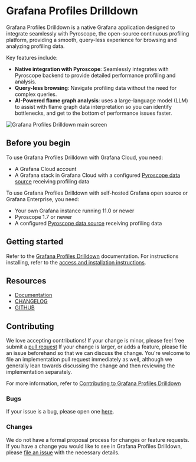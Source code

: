 <!-- This README file is the one that is displayed on grafana.com website and inside Grafana instances -->

# Grafana Profiles Drilldown

Grafana Profiles Drilldown is a native Grafana application designed to integrate seamlessly with Pyroscope, the open-source continuous profiling platform, providing a smooth, query-less experience for browsing and analyzing profiling data.

Key features include:

- **Native integration with Pyroscope**: Seamlessly integrates with Pyroscope backend to provide detailed performance profiling and analysis.
- **Query-less browsing**: Navigate profiling data without the need for complex queries.
- **AI-Powered flame graph analysis**: uses a large-language model (LLM) to assist with flame graph data interpretation so you can identify bottlenecks, and get to the bottom of performance issues faster.

![Grafana Profiles Drilldown main screen](https://grafana.com/media/docs/explore-profiles/explore-profiles-homescreen-latest.png)

## Before you begin

To use Grafana Profiles Drilldown with Grafana Cloud, you need:

- A Grafana Cloud account
- A Grafana stack in Grafana Cloud with a configured [Pyroscope data source](https://grafana.com/docs/grafana-cloud/connect-externally-hosted/data-sources/pyroscope/) receiving profiling data

To use Grafana Profiles Drilldown with self-hosted Grafana open source or Grafana Enterprise, you need:

- Your own Grafana instance running 11.0 or newer
- Pyroscope 1.7 or newer
- A configured [Pyroscope data source](https://grafana.com/docs/grafana/latest/datasources/pyroscope/) receiving profiling data

## Getting started

Refer to the [Grafana Profiles Drilldown](https://grafana.com/docs/grafana-cloud/visualizations/simplified-exploration/profiles/) documentation.
For instructions installing, refer to the [access and installation instructions](https://grafana.com/docs/grafana-cloud/visualizations/simplified-exploration/profiles/).

## Resources

- [Documentation](https://grafana.com/docs/grafana-cloud/visualizations/simplified-exploration/profiles/)
- [CHANGELOG](https://github.com/grafana/profiles-drilldown/releases)
- [GITHUB](https://github.com/grafana/profiles-drilldown/)

## Contributing

We love accepting contributions!
If your change is minor, please feel free submit
a [pull request](https://github.com/grafana/profiles-drilldown/pull/new)
If your change is larger, or adds a feature, please file an issue beforehand so
that we can discuss the change. You're welcome to file an implementation pull
request immediately as well, although we generally lean towards discussing the
change and then reviewing the implementation separately.

For more information, refer to [Contributing to Grafana Profiles Drilldown](https://github.com/grafana/profiles-drilldown/blob/main/docs/CONTRIBUTING.md)

### Bugs

If your issue is a bug, please open one [here](https://github.com/grafana/profiles-drilldown/issues/new).

### Changes

We do not have a formal proposal process for changes or feature requests. If you have a change you would like to see in
Grafana Profiles Drilldown, please [file an issue](https://github.com/grafana/profiles-drilldown/issues/new) with the necessary details.
